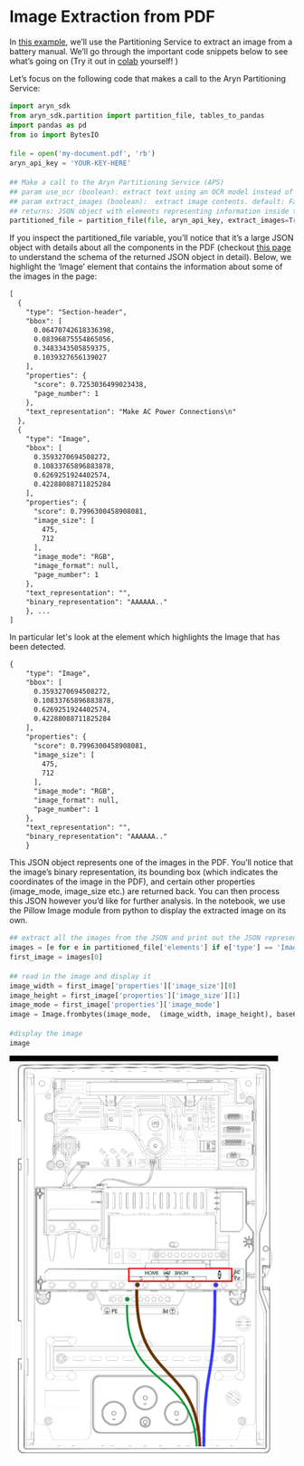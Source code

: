 # Image Extraction from PDF

In [this example](https://colab.research.google.com/drive/1n5zRm5hfHhxs7dA0FncC44VjlpiPJLWq?usp=sharing), we’ll use the Partitioning Service to extract an image from a battery manual.  We’ll go through the important code snippets below  to see what’s going on (Try it out in  [colab](https://colab.research.google.com/drive/1n5zRm5hfHhxs7dA0FncC44VjlpiPJLWq?usp=sharing)  yourself! )

Let’s focus on the following code that makes a call to the Aryn Partitioning Service: 

```python
import aryn_sdk
from aryn_sdk.partition import partition_file, tables_to_pandas
import pandas as pd
from io import BytesIO

file = open('my-document.pdf', 'rb')
aryn_api_key = 'YOUR-KEY-HERE'

## Make a call to the Aryn Partitioning Service (APS) 
## param use_ocr (boolean): extract text using an OCR model instead of extracting embedded text in PDF. default: False
## param extract_images (boolean):  extract image contents. default: False
## returns: JSON object with elements representing information inside the PDF
partitioned_file = partition_file(file, aryn_api_key, extract_images=True, use_ocr=True)
```

If you inspect the partitioned_file variable, you’ll notice that it’s a large JSON object with details about all the components in the PDF (checkout [this page](./aps_output.md) to understand the schema of the returned JSON object in detail).  Below, we highlight  the ‘Image’ element that contains the information about some of the images in the page: 

```
[
  {
    "type": "Section-header",
    "bbox": [
      0.06470742618336398,
      0.08396875554865056,
      0.3483343505859375,
      0.1039327656139027
    ],
    "properties": {
      "score": 0.7253036499023438,
      "page_number": 1
    },
    "text_representation": "Make AC Power Connections\n"
  },
  {
    "type": "Image",
    "bbox": [
      0.3593270694508272,
      0.10833765896883878,
      0.6269251924402574,
      0.42288088711825284
    ],
    "properties": {
      "score": 0.7996300458908081,
      "image_size": [
        475,
        712
      ],
      "image_mode": "RGB",
      "image_format": null,
      "page_number": 1
    },
    "text_representation": "",
    "binary_representation": "AAAAAA.."
    }, ...
]
```

In particular let's look at the element which highlights the Image that has been detected. 

```
{
    "type": "Image",
    "bbox": [
      0.3593270694508272,
      0.10833765896883878,
      0.6269251924402574,
      0.42288088711825284
    ],
    "properties": {
      "score": 0.7996300458908081,
      "image_size": [
        475,
        712
      ],
      "image_mode": "RGB",
      "image_format": null,
      "page_number": 1
    },
    "text_representation": "",
    "binary_representation": "AAAAAA.."
    }
```

This JSON object represents one of the images in the PDF. You’ll notice that the image’s binary representation, its bounding box (which indicates the coordinates of the image in the PDF), and certain other properties (image_mode, image_size etc.) are returned back. You can then process this JSON however you’d like for further analysis. In the notebook, we use the Pillow Image module from python to display the extracted image on its own. 

```python
## extract all the images from the JSON and print out the JSON representation of the first image
images = [e for e in partitioned_file['elements'] if e['type'] == 'Image']
first_image = images[0]

## read in the image and display it
image_width = first_image['properties']['image_size'][0]
image_height = first_image['properties']['image_size'][1]
image_mode = first_image['properties']['image_mode']
image = Image.frombytes(image_mode,  (image_width, image_height), base64.b64decode(first_image['binary_representation']))

#display the image
image 
```

![alt text](board.png)